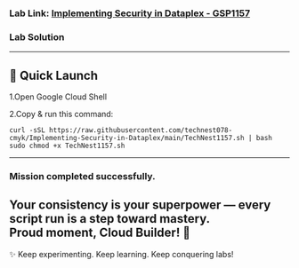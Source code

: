 ###  Lab Link: [Implementing Security in Dataplex - GSP1157](https://www.cloudskillsboost.google/focuses/67213?parent=catalog)


###  Lab Solution 
---

## 🚀 Quick Launch
1.Open Google Cloud Shell

2.Copy & run this command:

```
curl -sSL https://raw.githubusercontent.com/technest078-cmyk/Implementing-Security-in-Dataplex/main/TechNest1157.sh | bash
sudo chmod +x TechNest1157.sh

```

---

### Mission completed successfully.  
Your consistency is your superpower — every script run is a step toward mastery.  
Proud moment, Cloud Builder! 🎊  
---

✨ Keep experimenting. Keep learning. Keep conquering labs!  

